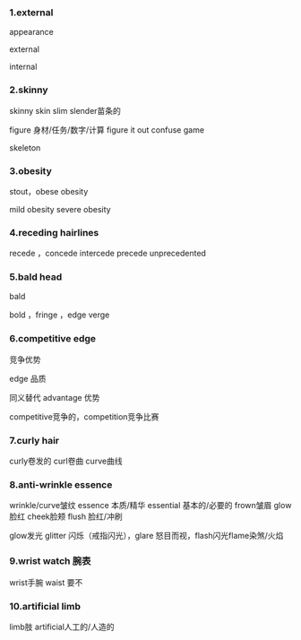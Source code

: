 ### 1.external 

appearance

external 

internal 

### 2.skinny

skinny skin  slim slender苗条的

figure 身材/任务/数字/计算 figure it out confuse game 

skeleton

### 3.obesity

stout，obese obesity 

mild  obesity   severe obesity 

### 4.receding hairlines 

recede ，concede intercede precede unprecedented 

### 5.bald head

bald

bold ，fringe ，edge verge 

### 6.competitive edge

竞争优势

edge 品质

同义替代 advantage 优势

competitive竞争的，competition竞争比赛

### 7.curly hair

curly卷发的 curl卷曲 curve曲线

### 8.anti-wrinkle essence

wrinkle/curve皱纹 essence 本质/精华 essential 基本的/必要的 frown皱眉 glow脸红 cheek脸颊 flush 脸红/冲刷   

glow发光 glitter 闪烁（戒指闪光），glare 怒目而视，flash闪光flame染煞/火焰

### 9.wrist watch 腕表

wrist手腕 waist 要不

### 10.artificial limb

limb肢 artificial人工的/人造的